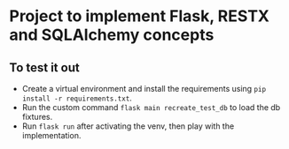 # Project to implement Flask, RESTX and SQLAlchemy concepts
## To test it out
- Create a virtual environment and install the requirements using `pip install -r requirements.txt`.
- Run the custom command `flask main recreate_test_db` to load the db fixtures.
- Run `flask run` after activating the venv, then play with the implementation.
